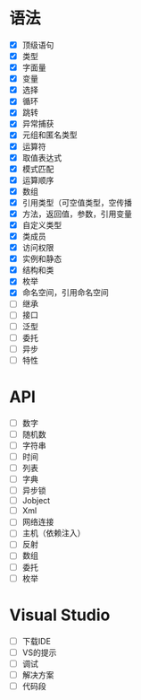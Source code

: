 ﻿# 语法

- [x] 顶级语句
- [x] 类型
- [x] 字面量
- [x] 变量
- [x] 选择
- [x] 循环
- [x] 跳转
- [x] 异常捕获
- [x] 元组和匿名类型
- [x] 运算符
- [x] 取值表达式
- [x] 模式匹配
- [x] 运算顺序
- [x] 数组
- [x] 引用类型（可空值类型，空传播
- [x] 方法，返回值，参数，引用变量 
- [x] 自定义类型
- [x] 类成员
- [x] 访问权限
- [x] 实例和静态
- [x] 结构和类
- [x] 枚举
- [x] 命名空间，引用命名空间
- [ ] 继承
- [ ] 接口
- [ ] 泛型
- [ ] 委托
- [ ] 异步
- [ ] 特性

# API

- [ ] 数字
- [ ] 随机数
- [ ] 字符串
- [ ] 时间
- [ ] 列表
- [ ] 字典
- [ ] 异步锁
- [ ] Jobject
- [ ] Xml
- [ ] 网络连接
- [ ] 主机（依赖注入）
- [ ] 反射
- [ ] 数组
- [ ] 委托
- [ ] 枚举

# Visual Studio

- [ ] 下载IDE
- [ ] VS的提示
- [ ] 调试
- [ ] 解决方案
- [ ] 代码段
